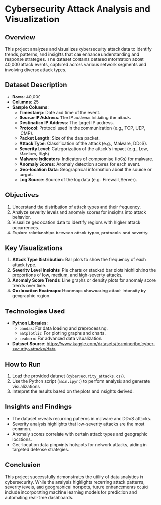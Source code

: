 # Cybersecurity Attack Analysis and Visualization

## Overview
This project analyzes and visualizes cybersecurity attack data to identify trends, patterns, and insights that can enhance understanding and response strategies. The dataset contains detailed information about 40,000 attack events, captured across various network segments and involving diverse attack types.

## Dataset Description
- **Rows**: 40,000
- **Columns**: 25
- **Sample Columns**:
  - **Timestamp**: Date and time of the event.
  - **Source IP Address**: The IP address initiating the attack.
  - **Destination IP Address**: The target IP address.
  - **Protocol**: Protocol used in the communication (e.g., TCP, UDP, ICMP).
  - **Packet Length**: Size of the data packet.
  - **Attack Type**: Classification of the attack (e.g., Malware, DDoS).
  - **Severity Level**: Categorization of the attack's impact (e.g., Low, Medium, High).
  - **Malware Indicators**: Indicators of compromise (IoCs) for malware.
  - **Anomaly Scores**: Anomaly detection scores for each event.
  - **Geo-location Data**: Geographical information about the source or target.
  - **Log Source**: Source of the log data (e.g., Firewall, Server).

## Objectives
1. Understand the distribution of attack types and their frequency.
2. Analyze severity levels and anomaly scores for insights into attack behavior.
3. Visualize geolocation data to identify regions with higher attack occurrences.
4. Explore relationships between attack types, protocols, and severity.

## Key Visualizations
1. **Attack Type Distribution**: Bar plots to show the frequency of each attack type.
2. **Severity Level Insights**: Pie charts or stacked bar plots highlighting the proportions of low, medium, and high-severity attacks.
3. **Anomaly Score Trends**: Line graphs or density plots for anomaly score trends over time.
4. **Geolocation Heatmaps**: Heatmaps showcasing attack intensity by geographic region.

## Technologies Used
- **Python Libraries**:
  - `pandas`: For data loading and preprocessing.
  - `matplotlib`: For plotting graphs and charts.
  - `seaborn`: For advanced data visualization.
- **Dataset Source**: https://www.kaggle.com/datasets/teamincribo/cyber-security-attacks/data

## How to Run
1. Load the provided dataset (`cybersecurity_attacks.csv`).
2. Use the Python script (`main.ipynb`) to perform analysis and generate visualizations.
3. Interpret the results based on the plots and insights derived.

## Insights and Findings
- The dataset reveals recurring patterns in malware and DDoS attacks.
- Severity analysis highlights that low-severity attacks are the most common.
- Anomaly scores correlate with certain attack types and geographic locations.
- Geo-location data pinpoints hotspots for network attacks, aiding in targeted defense strategies.

## Conclusion
This project successfully demonstrates the utility of data analytics in cybersecurity. While the analysis highlights recurring attack patterns, severity levels, and geographical hotspots, future enhancements could include incorporating machine learning models for prediction and automating real-time dashboards. 
